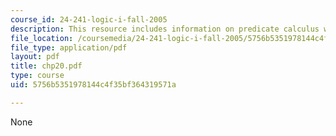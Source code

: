 ```yaml
---
course_id: 24-241-logic-i-fall-2005
description: This resource includes information on predicate calculus with identity.
file_location: /coursemedia/24-241-logic-i-fall-2005/5756b5351978144c4f35bf364319571a_chp20.pdf
file_type: application/pdf
layout: pdf
title: chp20.pdf
type: course
uid: 5756b5351978144c4f35bf364319571a

---
```

None